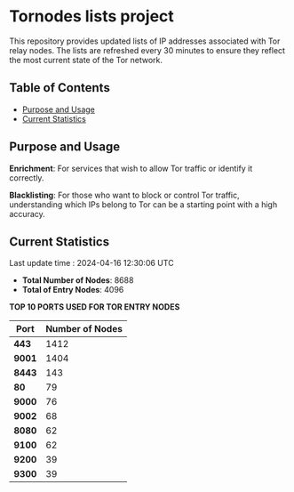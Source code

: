 # Tornodes lists project

This repository provides updated lists of IP addresses associated with Tor relay nodes. The lists are refreshed every 30 minutes to ensure they reflect the most current state of the Tor network.

## Table of Contents

- [Purpose and Usage](#purpose-and-usage)
- [Current Statistics](#current-statistics)


## Purpose and Usage

**Enrichment**: For services that wish to allow Tor traffic or identify it correctly.

**Blacklisting**: For those who want to block or control Tor traffic, understanding which IPs belong to Tor can be a starting point with a high accuracy.

## Current Statistics

Last update time : 2024-04-16 12:30:06 UTC

- **Total Number of Nodes**: 8688
- **Total of Entry Nodes**: 4096

**TOP 10 PORTS USED FOR TOR ENTRY NODES**

| **Port** | **Number of Nodes** |
|------|-----------------|
| **443**   | 1412  |
| **9001**   | 1404  |
| **8443**   | 143  |
| **80**   | 79  |
| **9000**   | 76  |
| **9002**   | 68  |
| **8080**   | 62  |
| **9100**   | 62  |
| **9200**   | 39  |
| **9300**   | 39  |

